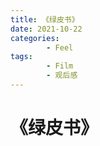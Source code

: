 ```yaml
---
title: 《绿皮书》
date: 2021-10-22
categories:
        - Feel
tags:
        - Film
        - 观后感
---
```


# 《绿皮书》
